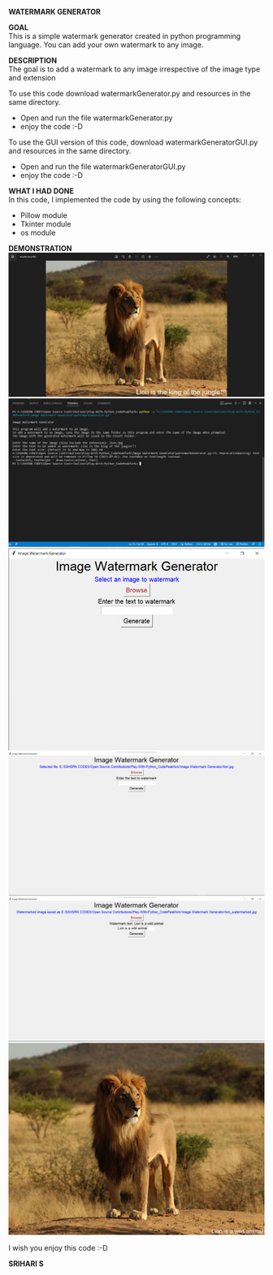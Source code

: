 **WATERMARK GENERATOR**  

**GOAL**  
This is a simple watermark generator created in python programming language. You can add your own watermark to any image.


**DESCRIPTION**  
The goal is to add a watermark to any image irrespective of the image type and extension

To use this code download watermarkGenerator.py and resources in the same directory.
+ Open and run the file watermarkGenerator.py
+ enjoy the code :-D

To use the GUI version of this code, download watermarkGeneratorGUI.py and resources in the same directory.
+ Open and run the file watermarkGeneratorGUI.py
+ enjoy the code :-D

**WHAT I HAD DONE**  
In this code, I implemented the code by using the following concepts:
+ Pillow module
+ Tkinter module
+ os module

**DEMONSTRATION**  
![image](./images/res.png)
![image](./images/cmd.png)
![image](./images/gui.png)
![image](./images/selectedImage.png)
![image](./images/generatedImage.png)
![image](./lion_watermarked.jpg)


I wish you enjoy this code :-D

**SRIHARI S**

